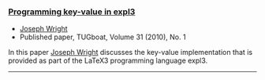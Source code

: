 

### [Programming key-value in expl3](https://tug.org/TUGboat/tb31-1/tb97wright-l3keys.pdf)

+ [Joseph Wright]({{site.baseurl}}/about/team/#joseph-wright)
+ Published paper, TUGboat, Volume 31 (2010), No. 1

In this paper [Joseph Wright]({{site.baseurl}}/about/team/#joseph-wright)
discusses the key-value implementation that is provided as part of the
LaTeX3 programming language expl3.

***

